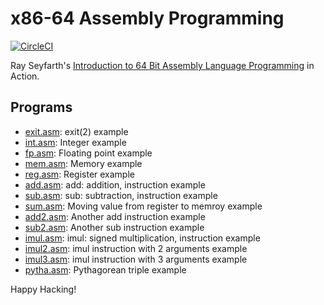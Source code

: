 # x86-64 Assembly Programming

[![CircleCI]](https://circleci.com/gh/keinohguchi/workflows/x86)

Ray Seyfarth's [Introduction to 64 Bit Assembly Language Programming]
in Action.

[CircleCI]: https://circleci.com/gh/keinohguchi/workflows/x86
[Introduction to 64 Bit Assembly Language Programming]: http://rayseyfarth.com/asm/

## Programs

- [exit.asm](exit.asm): exit(2) example
- [int.asm](int.asm): Integer example
- [fp.asm](fp.asm): Floating point example
- [mem.asm](mem.asm): Memory example
- [reg.asm](reg.asm): Register example
- [add.asm](add.asm): add: addition, instruction example
- [sub.asm](sub.asm): sub: subtraction, instruction example
- [sum.asm](sum.asm): Moving value from register to memroy example
- [add2.asm](add2.asm): Another add instruction example
- [sub2.asm](sub2.asm): Another sub instruction example
- [imul.asm](imul.asm): imul: signed multiplication, instruction example
- [imul2.asm](imul2.asm): imul instruction with 2 arguments example
- [imul3.asm](imul3.asm): imul instruction with 3 arguments example
- [pytha.asm](pytha.asm): Pythagorean triple example

Happy Hacking!
